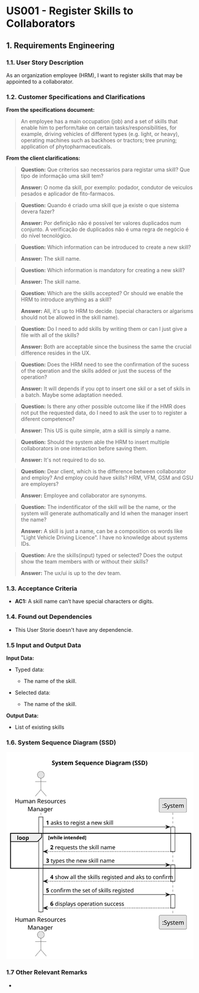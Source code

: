 # US001 - Register Skills to Collaborators 


## 1. Requirements Engineering

### 1.1. User Story Description

As an organization employee (HRM), I want to register skills that may be appointed to a collaborator.

### 1.2. Customer Specifications and Clarifications 

**From the specifications document:**

> An employee has a main occupation (job) and a set of skills that enable him to perform/take on certain tasks/responsibilities, for example, driving vehicles of different types (e.g. light, or heavy), operating machines such as backhoes or tractors; tree pruning; application of phytopharmaceuticals.

**From the client clarifications:**

> **Question:** Que criterios sao necessarios para registar uma skill? Que tipo de informação uma skill tem?
> 
> **Answer:** O nome da skill, por exemplo: podador, condutor de veiculos pesados e aplicador de fito-farmacos.

> **Question:** Quando é criado uma skill que ja existe o que sistema devera fazer?
> 
> **Answer:** Por definição não é possível ter valores duplicados num conjunto. A verificação de duplicados não é uma regra de negócio é do nível tecnológico.

> **Question:** Which information can be introduced to create a new skill?
> 
> **Answer:** The skill name.

> **Question:** Which information is mandatory for creating a new skill?
>
> **Answer:** The skill name.

> **Question:** Which are the skills accepted? Or should we enable the HRM to introduce anything as a skill?
>
> **Answer:** All, it's up to HRM to decide. (special characters or algarisms should not be allowed in the skill name).

> **Question:**  Do I need to add skills  by writing them or can I just give a file with all of the skills?
> 
> **Answer:** Both are acceptable since the business the same the crucial difference resides in the UX.

> **Question:** Does the HRM need to see the confirmation of the sucess of the operation and the skills added or just the sucess of the operation?
>
> **Answer:** It will depends if you opt to insert one skil or a set of skils in a batch. Maybe some adaptation needed.

> **Question:** Is there any other possible outcome like if the HMR does not put the requested data, do I need to ask the user to to register a diferent competence?
>
> **Answer:** This US is quite simple, atm a skill is simply a name.

> **Question:** Should the system able the HRM to insert multiple collaborators in one interaction before saving them.
>
> **Answer:** It's not required to do so.

> **Question:** Dear client, which is the difference between collaborator and employ? And employ could have skills? HRM, VFM, GSM and GSU are employers?
>
> **Answer:** Employee and collaborator are synonyms.

> **Question:** The indentificator of the skill will be the name, or the system will generate authomatically and Id when the manager insert the name?
>
> **Answer:** A skill is just a name, can be a composition os words like "Light Vehicle Driving Licence". I have no knowledge about systems IDs.

> **Question:** Are the skills(input) typed or selected? Does the output show the team members with or without their skills?
>
> **Answer:** The ux/ui is up to the dev team.


### 1.3. Acceptance Criteria

* **AC1:** A skill name can’t have special characters or digits.

### 1.4. Found out Dependencies

* This User Storie doesn't have any dependencie.

### 1.5 Input and Output Data

**Input Data:**

* Typed data:
    * The name of the skill.
	
* Selected data:
    * The name of the skill.

**Output Data:**

* List of existing skills

### 1.6. System Sequence Diagram (SSD)

![System Sequence Diagram - Alternative One](svg/us001-system-sequence-diagram.svg)

### 1.7 Other Relevant Remarks

*